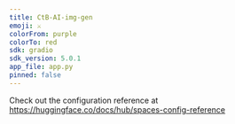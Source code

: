 ```yaml
---
title: CtB-AI-img-gen
emoji: ⚔️
colorFrom: purple
colorTo: red
sdk: gradio
sdk_version: 5.0.1
app_file: app.py
pinned: false
---
```


Check out the configuration reference at https://huggingface.co/docs/hub/spaces-config-reference